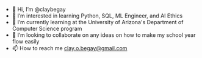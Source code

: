 - 👋 Hi, I’m @claybegay
- 👀 I’m interested in learning Python, SQL, ML Engineer, and AI Ethics
- 🌱 I’m currently learning at the University of Arizona's Department of Computer Science program
- 💞️ I’m looking to collaborate on any ideas on how to make my school year flow easily
- 📫 How to reach me clay.o.begay@gmail.com

<!---
claybegay/claybegay is a ✨ special ✨ repository because its `README.md` (this file) appears on your GitHub profile.
You can click the Preview link to take a look at your changes.
--->
